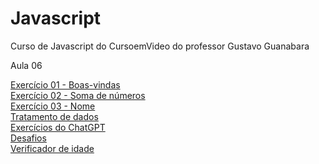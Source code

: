 # Javascript
 Curso de Javascript do CursoemVideo do professor Gustavo Guanabara

 Aula 06

<a href="https://alan-andr.github.io/Javascript/aula06/ex001" target="_blank">Exercício 01 - Boas-vindas</a><br>
<a href="https://alan-andr.github.io/Javascript/aula06/ex002" target="_blank">Exercício 02 - Soma de números</a><br>
<a href="https://alan-andr.github.io/Javascript/aula06/ex003" target="_blank">Exercício 03 - Nome</a><br>
<a href="https://alan-andr.github.io/Javascript/testes/laboratorio-js" target="_blank">Tratamento de dados<a><br>
<a href="https://alan-andr.github.io/Javascript/exercicios/ex001" target="_blank">Exercícios do ChatGPT<a><br>
<a href="https://alan-andr.github.io/Javascript/desafios/d001" target="_blank">Desafios<a><br>
<a href="https://alan-andr.github.io/Javascript/aula12ex/ex015/modelo.html" target="_blank">Verificador de idade</a>